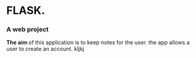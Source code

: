 # FLASK.
### A web project  <br />
<b> The aim </b> of this application is to keep notes for the user.
the app allows a user to create an account.
kljkj
